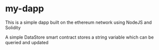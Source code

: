 # my-dapp

This is a simple dapp built on the ethereum network using NodeJS and Solidity

A simple DataStore smart contract stores a string variable which can be queried and updated
